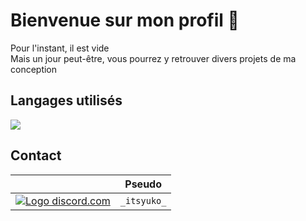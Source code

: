 <h1> Bienvenue sur mon profil 👋</h1>
Pour l'instant, il est vide</br>
Mais un jour peut-être, vous pourrez y retrouver divers projets de ma conception

<h2>Langages utilisés</h2>

<img src= "https://skillicons.dev/icons?i=html,css,java,javascript">

<h2>Contact</h2>

|                                                                                                                                 |   Pseudo   |
:--------------------------------------------------------------------------------------------------------------------------------:|:----------:|
|<a href="https://discord.com/app" target="_blank"> <img src="https://skillicons.dev/icons?i=discord" alt="Logo discord.com"> </a>| `_itsyuko_` |
